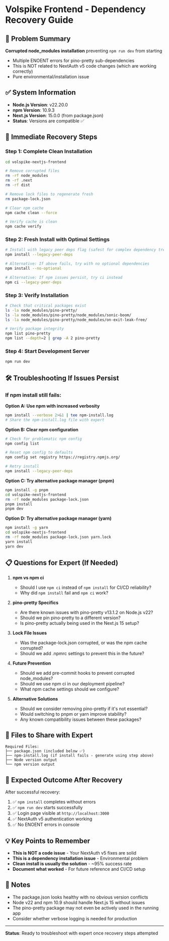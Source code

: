# Volspike Frontend - Dependency Recovery Guide

## 🔴 Problem Summary
**Corrupted node_modules installation** preventing `npm run dev` from starting
- Multiple ENOENT errors for pino-pretty sub-dependencies
- This is NOT related to NextAuth v5 code changes (which are working correctly)
- Pure environmental/installation issue

## ✅ System Information
- **Node.js Version**: v22.20.0
- **npm Version**: 10.9.3
- **Next.js Version**: 15.0.0 (from package.json)
- **Status**: Versions are compatible ✅

## 🚨 Immediate Recovery Steps

### Step 1: Complete Clean Installation
```bash
cd volspike-nextjs-frontend

# Remove corrupted files
rm -rf node_modules
rm -rf .next
rm -rf dist

# Remove lock files to regenerate fresh
rm package-lock.json

# Clear npm cache
npm cache clean --force

# Verify cache is clean
npm cache verify
```

### Step 2: Fresh Install with Optimal Settings
```bash
# Install with legacy peer deps flag (safest for complex dependency trees)
npm install --legacy-peer-deps

# Alternative: If above fails, try with no optional dependencies
npm install --no-optional

# Alternative: If npm issues persist, try ci instead
npm ci --legacy-peer-deps
```

### Step 3: Verify Installation
```bash
# Check that critical packages exist
ls -la node_modules/pino-pretty/
ls -la node_modules/pino-pretty/node_modules/sonic-boom/
ls -la node_modules/pino-pretty/node_modules/on-exit-leak-free/

# Verify package integrity
npm list pino-pretty
npm list --depth=2 | grep -A 2 pino-pretty
```

### Step 4: Start Development Server
```bash
npm run dev
```

## 🛠️ Troubleshooting If Issues Persist

### If npm install still fails:

**Option A: Use npm with increased verbosity**
```bash
npm install --verbose 2>&1 | tee npm-install.log
# Share the npm-install.log file with expert
```

**Option B: Clear npm configuration**
```bash
# Check for problematic npm config
npm config list

# Reset npm config to defaults
npm config set registry https://registry.npmjs.org/

# Retry install
npm install --legacy-peer-deps
```

**Option C: Try alternative package manager (pnpm)**
```bash
npm install -g pnpm
cd volspike-nextjs-frontend
rm -rf node_modules package-lock.json
pnpm install
pnpm dev
```

**Option D: Try alternative package manager (yarn)**
```bash
npm install -g yarn
cd volspike-nextjs-frontend
rm -rf node_modules package-lock.json yarn.lock
yarn install
yarn dev
```

## 📋 Questions for Expert (If Needed)

1. **npm vs npm ci**
   - Should I use `npm ci` instead of `npm install` for CI/CD reliability?
   - Why did `npm install` fail and `npm ci` work?

2. **pino-pretty Specifics**
   - Are there known issues with pino-pretty v13.1.2 on Node.js v22?
   - Should we pin pino-pretty to a different version?
   - Is pino-pretty actually being used in the Next.js 15 setup?

3. **Lock File Issues**
   - Was the package-lock.json corrupted, or was the npm cache corrupted?
   - Should we add .npmrc settings to prevent this in the future?

4. **Future Prevention**
   - Should we add pre-commit hooks to prevent corrupted node_modules?
   - Should we use npm ci in our deployment pipeline?
   - What npm cache settings should we configure?

5. **Alternative Solutions**
   - Should we consider removing pino-pretty if it's not essential?
   - Would switching to pnpm or yarn improve stability?
   - Any known compatibility issues between these packages?

## 📁 Files to Share with Expert

```
Required Files:
├── package.json (included below ✅)
├── npm-install.log (if install fails - generate using step above)
├── Node version output
└── npm version output
```

## 🎯 Expected Outcome After Recovery

After successful recovery:
1. ✅ `npm install` completes without errors
2. ✅ `npm run dev` starts successfully
3. ✅ Login page visible at `http://localhost:3000`
4. ✅ NextAuth v5 authentication working
5. ✅ No ENOENT errors in console

## 💡 Key Points to Remember

- **This is NOT a code issue** - Your NextAuth v5 fixes are solid
- **This is a dependency installation issue** - Environmental problem
- **Clean install is usually the solution** - ~95% success rate
- **Document what worked** - For future reference and CI/CD setup

## 📝 Notes

- The package.json looks healthy with no obvious version conflicts
- Node v22 and npm 10.9 should handle Next.js 15 without issues
- The pino-pretty package may not even be actively used in the running app
- Consider whether verbose logging is needed for production

---

**Status**: Ready to troubleshoot with expert once recovery steps attempted

